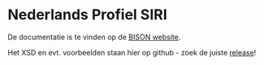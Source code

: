 # Nederlands Profiel SIRI

De documentatie is te vinden op de [BISON website](http://bison.dova.nu/standaarden/siri-nl).

Het XSD en evt. voorbeelden staan hier op github - zoek de juiste [release](http://github.com/BISONNL/SIRI-NL/releases)!
